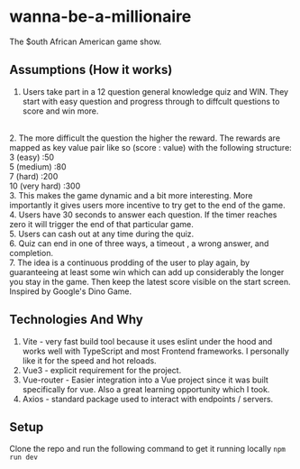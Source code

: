 # wanna-be-a-millionaire

The $outh African American game show.

## Assumptions (How it works)
1. Users take part in a 12 question general knowledge quiz and WIN. They start with easy question and progress through to diffcult questions to score and win more. 
<br>
2. The more difficult the question the higher the reward. The rewards are mapped as key value pair like so (score : value) with the following structure:
<br>
3 (easy) :50
<br>
5 (medium) :80
<br>
7 (hard) :200
<br>
10 (very hard) :300
<br>
3. This makes the game dynamic and a bit more interesting. More importantly it gives users more incentive to try get to the end of the game.
<br>
4. Users have 30 seconds to answer each question. If the timer reaches zero it will trigger the end of that particular game.
<br>
5. Users can cash out at any time during the quiz.
<br>
6. Quiz can end in one of three ways, a timeout , a wrong answer, and completion.
<br>
7. The idea is a continuous prodding of the user to play again, by guaranteeing at least some win which can add up considerably the longer you stay in the game. Then keep the latest score visible on the start screen. Inspired by Google's Dino Game.


## Technologies And Why
1. Vite - very fast build tool because it uses eslint under the hood and works well with TypeScript and most Frontend frameworks. I personally like it for the speed and hot reloads.
2. Vue3 - explicit requirement for the project. 
3. Vue-router - Easier integration into a Vue project since it was built specifically for vue. Also a great learning opportunity which I took.
4. Axios - standard package used to interact with endpoints / servers.

## Setup
Clone the repo and run the following command to get it running locally
```npm run dev```
